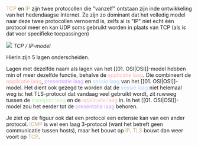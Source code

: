 <span style="color:#c8ab83;">TCP</span> en <span style="color:#c8ab83;">IP</span> zijn twee protocollen die "vanzelf" ontstaan zijn inde ontwikkeling van het hedendaagse Internet. Ze zijn zo dominant dat het volledig model naar deze twee protocollen vernoemd is, zelfs al is "IP" niet echt één protocol meer en kan UDP soms gebruikt worden in plaats van TCP (als is dat voor specifieke toepassingen)

![](https://apwt.gitbook.io/~gitbook/image?url=https%3A%2F%2F3283203901-files.gitbook.io%2F%7E%2Ffiles%2Fv0%2Fb%2Fgitbook-x-prod.appspot.com%2Fo%2Fspaces%252FKrXKbRoPmGxyrXNQktCY%252Fuploads%252Fgit-blob-230e6b555ae53c42ce9ba53256e9fff6f8490e86%252Ftcpip-model.png%3Falt%3Dmedia&width=768&dpr=4&quality=100&sign=34deb86a&sv=1)
*TCP / IP-model*

Hierin zijn 5 lagen onderscheiden. 

Lagen met dezelfde naam als lagen van het [[01. OSI|OSI]]-model hebben min of meer dezelfde functie, behalve de <span style="color:#ffb1af;">applicatie laag</span>. Die combineert de <span style="color:#ffb1af;">applicatie laag</span>, <span style="color:#cc99fe;">presentatie laag</span> en <span style="color:#a9d0f7;">sessie laag</span> van het [[01. OSI|OSI]]-model. Het dient ook gezegd te worden dat de <span style="color:#a9d0f7;">sessie laag</span> niet helemaal weg is: het TLS-protocol dat vandaag veel gebruikt wordt, zit ruwweg tussen de <span style="color:#b4f0a8;">transport laag</span> en de <span style="color:#ffb1af;">applicatie laag</span> in. In het [[01. OSI|OSI]]-model zou het eerder tot de <span style="color:#cc99fe;">presentatie laag</span> behoren.

Je ziet op de figuur ook dat een protocol een extensie kan van een ander protocol. <span style="color:#c8ab83;">ICMP</span> is wel een laag 3-protocol (want het betreft geen communicatie tussen hosts), maar het bouwt op <span style="color:#c8ab83;">IP</span>. <span style="color:#c8ab83;">TLS</span> bouwt dan weer voort op <span style="color:#c8ab83;">TCP</span>.